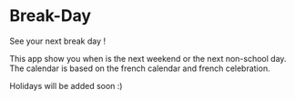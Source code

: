 Break-Day
=========

See your next break day !

This app show you when is the next weekend or the next non-school day.
The calendar is based on the french calendar and french celebration.

Holidays will be added soon :)
